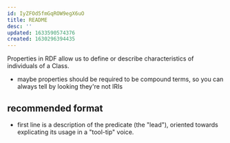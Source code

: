 ```yaml
---
id: IyZFOd5fmGqROW9egX6uO
title: README
desc: ''
updated: 1633590574376
created: 1630296394435
---
```


Properties in RDF allow us to define or describe characteristics of individuals of a Class.

- maybe properties should be required to be compound terms, so you can always tell by looking they're not IRIs


## recommended format

- first line is a description of the predicate (the "lead"), oriented towards explicating its usage in a "tool-tip" voice.